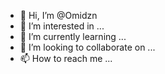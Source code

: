 - 👋 Hi, I’m @Omidzn
- 👀 I’m interested in ...
- 🌱 I’m currently learning ...
- 💞️ I’m looking to collaborate on ...
- 📫 How to reach me ...

<!---
Omidzn/Omidzn is a ✨ special ✨ repository because its `README.md` (this file) appears on your GitHub profile.
You can click the Preview link to take a look at your changes.
--->
